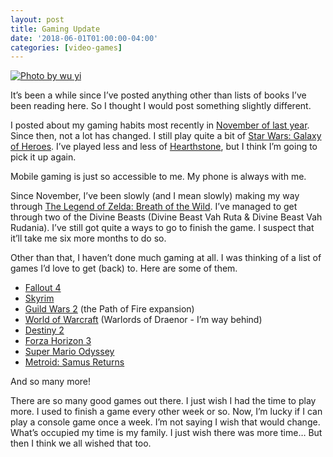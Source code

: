 ```yaml
---
layout: post
title: Gaming Update
date: '2018-06-01T01:00:00-04:00'
categories: [video-games]
---
```


[![Photo by wu yi](https://images.unsplash.com/photo-1519888225640-4e937ce64761?ixlib=rb-0.3.5&ixid=eyJhcHBfaWQiOjEyMDd9&s=501834ad07f41271143850bbd85dec07&auto=format&fit=crop&w=1489&q=80 "Photo by wu yi")](https://unsplash.com/photos/WiLqkXbP1do)

It’s been a while since I’ve posted anything other than lists of books I’ve been reading here. So I thought I would post something slightly different.

I posted about my gaming habits most recently in [November of last year](https://ryan.grier.co/2017/11/05/video-games-and-gaming/). Since then, not a lot has changed. I still play quite a bit of [Star Wars: Galaxy of Heroes](https://www.ea.com/games/starwars/galaxy-of-heroes). I’ve played less and less of [Hearthstone](https://playhearthstone.com/en-us/), but I think I’m going to pick it up again. 

Mobile gaming is just so accessible to me. My phone is always with me. 

Since November, I’ve been slowly (and I mean slowly) making my way through [The Legend of Zelda: Breath of the Wild](https://www.zelda.com/breath-of-the-wild/). I’ve managed to get through two of the Divine Beasts (Divine Beast Vah Ruta & Divine Beast Vah Rudania). I’ve still got quite a ways to go to finish the game. I suspect that it’ll take me six more months to do so. 

Other than that, I haven’t done much gaming at all. I was thinking of a list of games I’d love to get (back) to. Here are some of them. 

- [Fallout 4](https://fallout.bethesda.net)
- [Skyrim](https://elderscrolls.bethesda.net/en?)
- [Guild Wars 2](https://www.guildwars2.com/en/) (the Path of Fire expansion)
- [World of Warcraft](https://worldofwarcraft.com/en-us/) (Warlords of Draenor - I’m way behind)
- [Destiny 2](https://www.destinythegame.com)
- [Forza Horizon 3](https://forzamotorsport.net/en-US/games/fh3)
- [Super Mario Odyssey](https://www.nintendo.com/games/detail/super-mario-odyssey-switch)
- [Metroid: Samus Returns](https://www.nintendo.com/games/detail/metroid-samus-returns-3ds)

And so many more!

There are so many good games out there. I just wish I had the time to play more. I used to finish a game every other week or so. Now, I’m lucky if I can play a console game once a week. I’m not saying I wish that would change. What’s occupied my time is my family. I just wish there was more time… But then I think we all wished that too. 
